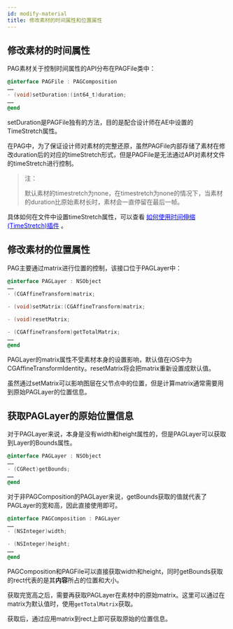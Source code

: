 ```yaml
---
id: modify-material
title: 修改素材的时间属性和位置属性
---
```


## 修改素材的时间属性

PAG素材关于控制时间属性的API分布在PAGFile类中：

```objectivec
@interface PAGFile : PAGComposition
……
- (void)setDuration:(int64_t)duration;
……
@end
```

setDuration是PAGFile独有的方法，目的是配合设计师在AE中设置的TimeStretch属性。

在PAG中，为了保证设计师对素材的完整还原，虽然PAGFile内部存储了素材在修改duration后的对应的timeStretch形式，但是PAGFile是无法通过API对素材文件的timeStretch进行控制。



> 注：
>
> 默认素材的timestretch为none，在timestretch为none的情况下，当素材的duration比原始素材长时，素材会一直停留在最后一帧。



具体如何在文件中设置timeStretch属性，可以查看 [<font color=blue>如何使用时间伸缩(TimeStretch)插件</font>](/docs/time-stretch.html) 。



## 修改素材的位置属性

PAG主要通过matrix进行位置的控制，该接口位于PAGLayer中：

```objectivec
@interface PAGLayer : NSObject
……
- (CGAffineTransform)matrix;

- (void)setMatrix:(CGAffineTransform)matrix;

- (void)resetMatrix;

- (CGAffineTransform)getTotalMatrix;
……
@end
```

PAGLayer的matrix属性不受素材本身的设置影响，默认值在iOS中为CGAffineTransformIdentity。resetMatrix将会把matrix重新设置成默认值。

虽然通过setMatrix可以影响图层在父节点中的位置，但是计算matrix通常需要用到原始PAGLayer的位置信息。



## 获取PAGLayer的原始位置信息

对于PAGLayer来说，本身是没有width和height属性的，但是PAGLayer可以获取到Layer的Bounds属性。

```objectivec
@interface PAGLayer : NSObject
……
- (CGRect)getBounds;
……
@end
```

对于非PAGComposition的PAGLayer来说，getBounds获取的值就代表了PAGLayer的宽和高，因此直接使用即可。

```objective-c
@interface PAGComposition : PAGLayer
……
- (NSInteger)width;

- (NSInteger)height;
……
@end
```

PAGComposition和PAGFile可以直接获取width和height，同时getBounds获取的rect代表的是其**内容**所占的位置和大小。

获取完宽高之后，需要再获取PAGLayer在素材中的原始matrix。这里可以通过在matrix为默认值时，使用`getTotalMatrix`获取。

获取后，通过应用matrix到rect上即可获取原始的位置信息。